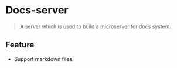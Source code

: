 # Docs-server

> A server which is used to build a microserver for docs system.

## Feature

- Support markdown files.